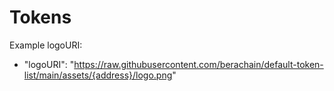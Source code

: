 # Tokens

Example logoURI:

- "logoURI": "https://raw.githubusercontent.com/berachain/default-token-list/main/assets/{address}/logo.png"
